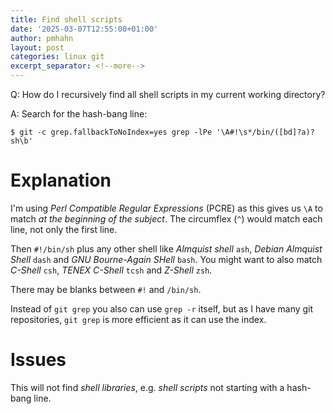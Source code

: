 ```yaml
---
title: Find shell scripts
date: '2025-03-07T12:55:00+01:00'
author: pmhahn
layout: post
categories: linux git
excerpt_separator: <!--more-->
---
```


Q: How do I recursively find all shell scripts in my current working directory?

A: Search for the hash-bang line:

```console
$ git -c grep.fallbackToNoIndex=yes grep -lPe '\A#!\s*/bin/([bd]?a)?sh\b'
```

<!--more-->

# Explanation

I'm using _Perl Compatible Regular Expressions_ (PCRE) as this gives us `\A` to match _at the beginning of the subject_.
The circumflex (`^`) would match each line, not only the first line.

Then `#!/bin/sh` plus any other shell like _Almquist shell_ `ash`, _Debian Almquist Shell_ `dash` and _GNU Bourne-Again SHell_ `bash`.
You might want to also match _C-Shell_ `csh`, _TENEX C-Shell_ `tcsh` and _Z-Shell_ `zsh`.

There may be blanks between `#!` and `/bin/sh`.

Instead of `git grep` you also can use `grep -r` itself, but as I have many git repositories, `git grep` is more efficient as it can use the index.

# Issues

This will not find _shell libraries_, e.g. _shell scripts_ not starting with a hash-bang line.
